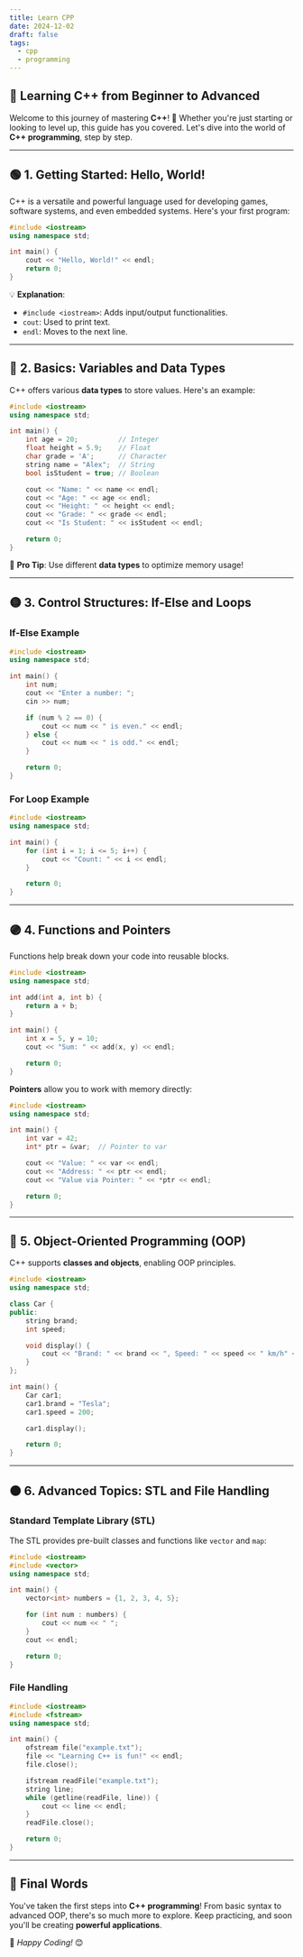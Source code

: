 ```yaml
---
title: Learn CPP
date: 2024-12-02
draft: false
tags:
  - cpp
  - programming
---
```


## 🌟 **Learning C++ from Beginner to Advanced**

Welcome to this journey of mastering **C++**! 🚀 Whether you're just starting or looking to level up, this guide has you covered. Let's dive into the world of **C++ programming**, step by step.
<!--more-->

---

## 🟢 **1. Getting Started: Hello, World!**

C++ is a versatile and powerful language used for developing games, software systems, and even embedded systems. Here's your first program:

```cpp
#include <iostream>
using namespace std;

int main() {
    cout << "Hello, World!" << endl;
    return 0;
}
```

💡 **Explanation**:

- `#include <iostream>`: Adds input/output functionalities.
- `cout`: Used to print text.
- `endl`: Moves to the next line.

---

## 🔵 **2. Basics: Variables and Data Types**

C++ offers various **data types** to store values. Here's an example:

```cpp
#include <iostream>
using namespace std;

int main() {
    int age = 20;          // Integer
    float height = 5.9;    // Float
    char grade = 'A';      // Character
    string name = "Alex";  // String
    bool isStudent = true; // Boolean

    cout << "Name: " << name << endl;
    cout << "Age: " << age << endl;
    cout << "Height: " << height << endl;
    cout << "Grade: " << grade << endl;
    cout << "Is Student: " << isStudent << endl;

    return 0;
}
```

🎨 **Pro Tip**: Use different **data types** to optimize memory usage!

---

## 🟡 **3. Control Structures: If-Else and Loops**

### **If-Else Example**

```cpp
#include <iostream>
using namespace std;

int main() {
    int num;
    cout << "Enter a number: ";
    cin >> num;

    if (num % 2 == 0) {
        cout << num << " is even." << endl;
    } else {
        cout << num << " is odd." << endl;
    }

    return 0;
}
```

### **For Loop Example**

```cpp
#include <iostream>
using namespace std;

int main() {
    for (int i = 1; i <= 5; i++) {
        cout << "Count: " << i << endl;
    }

    return 0;
}
```

---

## 🟣 **4. Functions and Pointers**

Functions help break down your code into reusable blocks.

```cpp
#include <iostream>
using namespace std;

int add(int a, int b) {
    return a + b;
}

int main() {
    int x = 5, y = 10;
    cout << "Sum: " << add(x, y) << endl;

    return 0;
}
```

**Pointers** allow you to work with memory directly:

```cpp
#include <iostream>
using namespace std;

int main() {
    int var = 42;
    int* ptr = &var;  // Pointer to var

    cout << "Value: " << var << endl;
    cout << "Address: " << ptr << endl;
    cout << "Value via Pointer: " << *ptr << endl;

    return 0;
}
```

---

## 🔴 **5. Object-Oriented Programming (OOP)**

C++ supports **classes and objects**, enabling OOP principles.

```cpp
#include <iostream>
using namespace std;

class Car {
public:
    string brand;
    int speed;

    void display() {
        cout << "Brand: " << brand << ", Speed: " << speed << " km/h" << endl;
    }
};

int main() {
    Car car1;
    car1.brand = "Tesla";
    car1.speed = 200;

    car1.display();

    return 0;
}
```

---

## 🟠 **6. Advanced Topics: STL and File Handling**

### **Standard Template Library (STL)**

The STL provides pre-built classes and functions like `vector` and `map`:

```cpp
#include <iostream>
#include <vector>
using namespace std;

int main() {
    vector<int> numbers = {1, 2, 3, 4, 5};

    for (int num : numbers) {
        cout << num << " ";
    }
    cout << endl;

    return 0;
}
```

### **File Handling**

```cpp
#include <iostream>
#include <fstream>
using namespace std;

int main() {
    ofstream file("example.txt");
    file << "Learning C++ is fun!" << endl;
    file.close();

    ifstream readFile("example.txt");
    string line;
    while (getline(readFile, line)) {
        cout << line << endl;
    }
    readFile.close();

    return 0;
}
```

---

## 🎉 **Final Words**

You've taken the first steps into **C++ programming**! From basic syntax to advanced OOP, there's so much more to explore. Keep practicing, and soon you'll be creating **powerful applications**.

🔗 _Happy Coding!_ 😊
